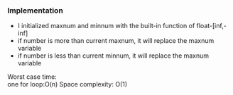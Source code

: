 
### Implementation

- I initialized maxnum and minnum with the built-in function of float-[inf,-inf]
- if number is more than current maxnum, it will replace the maxnum variable
- if number is less than current minnum, it will replace the maxnum variable

Worst case time:  
one for loop:O(n)
Space complexity: O(1)
